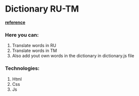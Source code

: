 # Dictionary RU-TM

[**reference**](https://gurbanmyradowserdar.github.io/dictionary/)

### Here you can:

1. Translate words in RU
2. Translate words in TM
3. Also add yout own words in the dictionary in dictionary.js file

### Technologies:

1. Html
2. Css
3. Js
